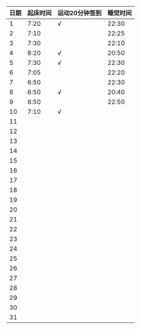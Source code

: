 日期|起床时间|运动20分钟签到|睡觉时间
:---------------|:---------------|:---------------|:---------------
1|7:20|√|22:30|
2|7:10| |22:25|
3|7:30| |22:10|
4|8:20|√|20:50|
5|7:30|√|22:30|
6|7:05| |22:20|
7|6:50| |22:30|
8|6:50|√|20:40|
9|6:50| |22:50|
10|7:10|√| |
11| | | |
12| | | |
13| | | |
14| | | |
15| | | |
16| | | |
17| | | |
18| | | |
19| | | |
20| | | |
21| | | |
22| | | |
23| | | |
24| | | |
25| | | |
26| | | |
27| | | |
28| | | |
29| | | |
30| | | |
31| | | |